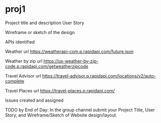 # proj1

Project title and description
User Story


Wireframe or sketch of the design


APIs identified 

Weather url 
https://weatherapi-com.p.rapidapi.com/future.json

Weather by zip url
https://us-weather-by-zip-code.p.rapidapi.com/getweatherzipcode

Travel Advisor url
https://travel-advisor.p.rapidapi.com/locations/v2/auto-complete

Travel Places url 
https://travel-places.p.rapidapi.com/


Issues created and assigned


TODO by End of Day:
In the group channel submit your Project Title, User Story, and Wireframe/Sketch of Website design/layout.
